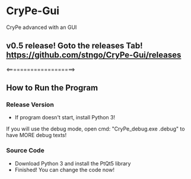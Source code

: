 # CryPe-Gui
 CryPe advanced with an GUI

## v0.5 release! Goto the releases Tab! <https://github.com/stngo/CryPe-Gui/releases>

<====================>

## How to Run the Program

### Release Version
- If program doesn't start, install Python 3!

If you will use the debug mode, open cmd: "CryPe_debug.exe .debug" to have MORE debug texts!

### Source Code
- Download Python 3 and install the PtQt5 library
- Finished! You can change the code now!

